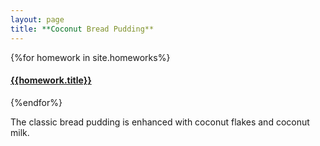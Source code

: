 ```yaml
---
layout: page
title: **Coconut Bread Pudding**
---
```



{%for homework in site.homeworks%}
<h4><a href="{{homework.url}}">{{homework.title}}</a></h4>
{%endfor%}




The classic bread pudding is enhanced with coconut flakes and coconut milk.

